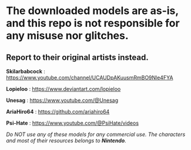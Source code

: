 # The downloaded models are as-is, and this repo is not responsible for any misuse nor glitches.

Report to their original artists instead.
-------------------------------------------------------------------------------------------------
**Skilarbabcock** : https://www.youtube.com/channel/UCAUDpAKuusmRmBO9Nle4FYA

**Lopieloo** : https://www.deviantart.com/lopieloo

**Unesag** : https://www.youtube.com/@Unesag

**AriaHiro64** : https://github.com/ariahiro64

**Psi-Hate** : https://www.youtube.com/@PsiHate/videos

_Do NOT use any of these models for any commercial use. The characters and most of their resources belongs to **Nintendo**._
